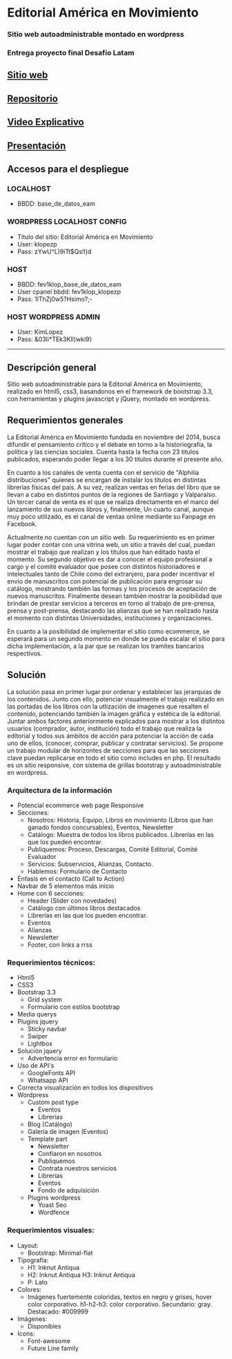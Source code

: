 # Editorial América en Movimiento
### Sitio web autoadministrable montado en wordpress
### Entrega proyecto final Desafío Latam

## [Sitio web](http://186.64.118.50/~fev1klopez/)
## [Repositorio](https://github.com/kimlouu/Proyecto_Final_DL/)
## [Video Explicativo](https://youtu.be/Bp2TD8uipGU)
## [Presentación](assets/docs/presentacion.pdf)

## Accesos para el despliegue
### LOCALHOST
- BBDD: base_de_datos_eam

### WORDPRESS LOCALHOST CONFIG
- Título del sitio: Editorial América en Movimiento
- User: klopezp
- Pass: zYwU^L)9iTt$Qs!I)d

### HOST
- BBDD: fev1klop_base_de_datos_eam
- User cpanel bbdd: fev1klop_klopezp
- Pass: 1lThZj0w5?Hsimo?;-

### HOST WORDPRESS ADMIN
- User: KimLopez
- Pass: &03li*TEk3KIl)wki9}
***

## Descripción general
Sitio web autoadministrable para la Editorial América en Movimiento, realizado en html5, css3, basandonos en el framework de bootstrap 3.3, con herramientas y plugins javascript y jQuery, montado en wordpress.

## Requerimientos generales
La Editorial América en Movimiento fundada en noviembre del 2014, busca difundir el pensamiento crítico y el debate en torno a la historiografía, la política y las ciencias sociales. Cuenta hasta la fecha con 23 titulos publicados, esperando poder llegar a los 30 titulos durante el presente año. 

En cuanto a los canales de venta cuenta con el servicio de "Alphilia distribuciones" quienes se encargan de instalar los titulos en distintas librerías físicas del país. A su vez, realizan ventas en ferias del libro que se llevan a cabo en distintos puntos de la regiones de Santiago y Valparaíso. Un tercer canal de venta es el que se realiza directamente en el marco del lanzamiento de sus nuevos libros y, finalmente, Un cuarto canal, aunque muy poco utilizado, es el canal de ventas online mediante su Fanpage en Facebook. 

Actualmente no cuentan con un sitio web. Su requerimiento es en primer lugar poder contar con una vitrina web, un sitio a través del cual, puedan mostrar el trabajo que realizan y los titulos que han editado hasta el momento. Su segundo objetivo es dar a conocer el equipo profesional a cargo y el comité evaluador que posee con distintos historiadores e intelectuales tanto de Chile como del extranjero, para poder incentivar el envío de manuscritos con potencial de publicación para engrosar su catálogo, mostrando también las formas y los procesos de aceptación de nuevos manuscritos. Finalmente desean también mostrar la posibilidad que brindan de prestar servicios a terceros en torno al trabajo de pre-prensa, prensa y post-prensa, destacando las alianzas que se han realizado hasta el momento con distintas Universidades, instituciones y organizaciones.

En cuanto a la posibilidad de implementar el sitio como ecommerce, se esperará para un segundo momento en donde se pueda escalar el sitio para dicha implementación, a la par que se realizan los tramites bancarios respectivos.

## Solución
La solución pasa en primer lugar por ordenar y establecer las jerarquías de los contenidos. Junto con ello, potenciar visualmente el trabajo realizado en las portadas de los libros con la utlización de imagenes que resalten el contenido, potenciando también la imagen gráfica y estética de la editorial. Juntar ambos factores anteriormente explicados para mostrar a los distintos usuarios (comprador, autor, institución) todo el trabajo que realiza la editorial y todos sus ámbitos de acción para potenciar la acción de cada uno de ellos, (conocer, comprar, publicar y contratar servicios). Se propone un trabajo modular de horizontes de secciones para que las secciones clave puedan replicarse en todo el sitio como includes en php. El resultado es un sitio responsive, con sistema de grillas bootstrap y autoadministrable en wordpress.

### Arquitectura de la información
- Potencial ecommerce web page Responsive
- Secciones:
	- Nosotros: Historia, Equipo, Libros en movimiento (Libros que han ganado fondos concursables), Eventos, Newsletter
	- Catálogo: Muestra de todos los libros publicados. Librerías en las que los pueden encontrar.
	- Publiquemos: Proceso, Descargas, Comité Editorial, Comité Evaluador
	- Servicios: Subservicios, Alianzas, Contacto.
	- Hablemos: Formulario de Contacto
- Énfasis en el contacto (Call to Action)
- Navbar de 5 elementos más inicio
- Home con 6 secciones:
	- Header (Slider con novedades)
	- Catálogo con últimos libros destacados
	- Librerías en las que los pueden encontrar.
	- Eventos
	- Alianzas
	- Newsletter
	- Footer, con links a rrss

### Requerimientos técnicos:
- Html5
- CSS3
- Bootstrap 3.3
	- Grid system
	- Formulario con estilos bootstrap
- Media querys
- Plugins jquery
	- Sticky navbar
	- Swiper
	- Lightbox
- Solución jquery
	- Advertencia error en formulario
- Uso de API's
	- GoogleFonts API
	- Whatsapp API
- Correcta visualización en todos los dispositivos
- Wordpress
	- Custom post type
		- Eventos
		- Librerías
	- Blog (Catálogo)
	- Galería de imagen (Eventos)
	- Template part
		- Newsletter
		- Confiaron en nosotros
		- Publiquemos
		- Contrata nuestros servicios
		- Librerías
		- Eventos
		- Fondo de adquisición
	- Plugins wordpress
		- Yoast Seo
		- Wordfence

### Requerimientos visuales:

- Layout:
    - Bootstrap: Minimal-flat
- Tipografía:
    - H1: Inknut Antiqua
    - H2: Inknut Antiqua
      H3: Inknut Antiqua
    - P: Lato
- Colores:
    - Imágenes fuertemente coloridas, textos en negro y grises, hover color corporativo.
      h1-h2-h3: color corporativo.
      Secundario: gray.
      Destacado: #009999
- Imágenes:
    - Disponibles
- Icons:
    - Font-awesome
    - Future Line family

